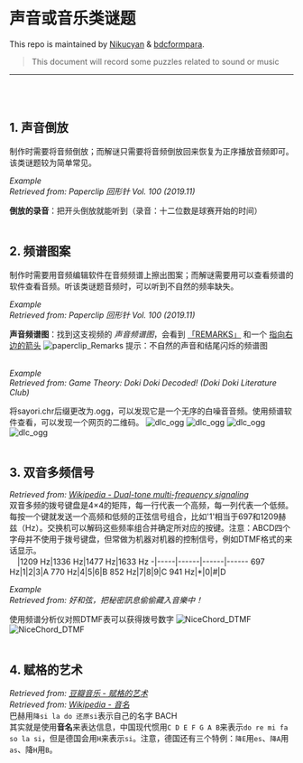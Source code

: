 # 声音或音乐类谜题

This repo is maintained by [Nikucyan](https://github.com/Nikucyan) & [bdcformpara](https://github.com/bdcformpara).
  
> This document will record some puzzles related to sound or music
---
</br></br>


## 1. 声音倒放
制作时需要将音频倒放；而解谜只需要将音频倒放回来恢复为正序播放音频即可。该类谜题较为简单常见。

*Example*</br>
*Retrieved from: Paperclip  回形针 Vol. 100 (2019.11)*</br>

**倒放的录音**：把开头倒放就能听到（录音：十二位数是球赛开始的时间）
</br></br>


## 2. 频谱图案
制作时需要用音频编辑软件在音频频谱上擦出图案；而解谜需要用可以查看频谱的软件查看音频。听该类谜题音频时，可以听到不自然的频率缺失。

*Example*</br>
*Retrieved from: Paperclip  回形针 Vol. 100 (2019.11)*</br>

**声音频谱图**：找到这支视频的 *声音频谱图*，会看到 <u>「REMARKS」</u> 和一个 <u>指向右边的箭头</u>
![paperclip_Remarks](https://cdn.jsdelivr.net/gh/Nikucyan/ARG/Images/paperclip_Remarks.png) 
提示：不自然的声音和结尾闪烁的频谱图
</br></br>

*Example*</br>
*Retrieved from: Game Theory: Doki Doki Decoded! (Doki Doki Literature Club)*</br>

将sayori.chr后缀更改为.ogg，可以发现它是一个无序的白噪音音频。使用频谱软件查看，可以发现一个网页的二维码。
![dlc_ogg](https://cdn.jsdelivr.net/gh/Nikucyan/ARG/Images/dlc_ogg1.png) 
![dlc_ogg](https://cdn.jsdelivr.net/gh/Nikucyan/ARG/Images/dlc_ogg2.png) 
![dlc_ogg](https://cdn.jsdelivr.net/gh/Nikucyan/ARG/Images/dlc_ogg3.png) 
![dlc_ogg](https://cdn.jsdelivr.net/gh/Nikucyan/ARG/Images/dlc_ogg4.png) 
</br></br>


## 3. 双音多频信号
*Retrieved from: [Wikipedia - Dual-tone multi-frequency signaling](https://en.wikipedia.org/wiki/Dual-tone_multi-frequency_signaling)*</br>
双音多频的拨号键盘是4×4的矩阵，每一行代表一个高频，每一列代表一个低频。每按一个键就发送一个高频和低频的正弦信号组合，比如'1'相当于697和1209赫兹（Hz）。交换机可以解码这些频率组合并确定所对应的按键。注意：ABCD四个字母并不使用于拨号键盘，但常做为机器对机器的控制信号，例如DTMF格式的来话显示。</br>
　|1209 Hz|1336 Hz|1477 Hz|1633 Hz
-|-----|------|------|------
697 Hz|1|2|3|A
770 Hz|4|5|6|B
852 Hz|7|8|9|C
941 Hz|\*|0|#|D

*Example*</br>
*Retrieved from: 好和弦，把秘密訊息偷偷藏入音樂中！*</br>

使用频谱分析仪对照DTMF表可以获得拨号数字
![NiceChord_DTMF](https://cdn.jsdelivr.net/gh/Nikucyan/ARG/Images/NiceChord_DTMF1.png)
![NiceChord_DTMF](https://cdn.jsdelivr.net/gh/Nikucyan/ARG/Images/NiceChord_DTMF2.png)
</br></br>


## 4. 赋格的艺术
*Retrieved from: [豆瓣音乐 - 赋格的艺术](https://music.douban.com/review/5335783/)*</br>
*Retrieved from: [Wikipedia - 音名](https://zh.wikipedia.org/wiki/%E9%9F%B3%E5%90%8D)*</br>
巴赫用`降si la do 还原si`表示自己的名字 BACH </br>
其实就是使用**音名**来表达信息，中国现代惯用`C D E F G A B`来表示`do re mi fa so la si`，但是德国会用`H`来表示`si`。注意，德国还有三个特例：`降E`用`es`、`降A`用`as`、降`H`用`B`。
</br></br>

